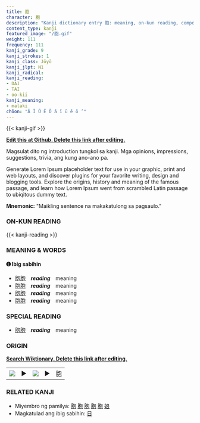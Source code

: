```yaml
---
title: 胞
character: 胞
description: "Kanji dictionary entry 胞: meaning, on-kun reading, compounds, origin, related kanji"
content_type: kanji
featured_image: "/胞.gif"
weight: 111
frequency: 111
kanji_grade: 9
kanji_strokes: 1
kanji_class: Jōyō
kanji_jlpt: N1
kanji_radical: 
kanji_reading: 
- DAI
- TAI
- oo-kii
kanji_meaning:
- malaki
chōon: "Ā Ī Ū Ē Ō ā ī ū ē ō ’"
---
```

[//]: # (Don't edit the line below. Kanji animated GIF code is automatically generated.)
{{< kanji-gif >}}

[//]: # (Edit below this line.)

**[Edit this at Github. Delete this link after editing.](https://github.com/tim0g/tim/tree/main/content/kanji/胞/index.md)**

Magsulat dito ng introduction tungkol sa kanji. Mga opinions, impressions, suggestions, trivia, ang kung ano-ano pa.

Generate Lorem Ipsum placeholder text for use in your graphic, print and web layouts, and discover plugins for your favorite writing, design and blogging tools. Explore the origins, history and meaning of the famous passage, and learn how Lorem Ipsum went from scrambled Latin passage to ubiqitous dummy text.
 
**Mnemonic:** "Maikling sentence na makakatulong sa pagsaulo."

### ON-KUN READING

[//]: # (Don't edit the line below. ON-KUN READING code is automatically generated.)
{{< kanji-reading >}}

### MEANING & WORDS

#### ➊ **Ibig sabihin**
  - [胞](../胞)[胞](../胞)　***reading***　meaning
  - [胞](../胞)[胞](../胞)　***reading***　meaning
  - [胞](../胞)[胞](../胞)　***reading***　meaning
  - [胞](../胞)[胞](../胞)　***reading***　meaning

### SPECIAL READING
  - [胞](../胞)[胞](../胞)　***reading***　meaning

### ORIGIN

**[Search Wiktionary. Delete this link after editing.](https://wiktionary.org/wiki/胞)**
<table class="kanji-table"><tr><td>
<img src="60px-胞-bronze.svg.png">
</td><td>▶</td><td>
<img src="60px-胞-oracle.svg.png">
</td><td>▶</td>
<td class="kanji-origin">胞</td>
</tr></table>

### RELATED KANJI
- Miyembro ng pamilya: [胞](../胞) [胞](../胞) [胞](../胞) [胞](../胞) [胞](../胞) [娘](../娘)
- Magkatulad ang ibig sabihin: [日](../日)
